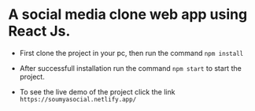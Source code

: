 # A social media clone web app using React Js.

* First clone the project in your pc, then run the command `npm install`
* After successfull installation run the command `npm start` to start the project.

* To see the live demo of the project click the link `https://soumyasocial.netlify.app/`
